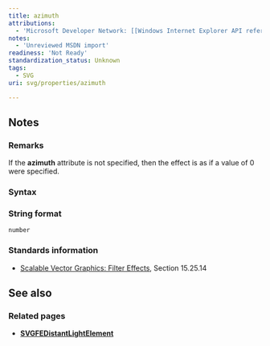 ```yaml
---
title: azimuth
attributions:
  - 'Microsoft Developer Network: [[Windows Internet Explorer API reference](http://msdn.microsoft.com/en-us/library/ie/hh828809%28v=vs.85%29.aspx) Article]'
notes:
  - 'Unreviewed MSDN import'
readiness: 'Not Ready'
standardization_status: Unknown
tags:
  - SVG
uri: svg/properties/azimuth

---
```

## Notes

### Remarks

If the **azimuth** attribute is not specified, then the effect is as if a value of 0 were specified.

### Syntax

### String format

    number

### Standards information

-   [Scalable Vector Graphics: Filter Effects](http://go.microsoft.com/fwlink/p/?linkid=226062), Section 15.25.14

## See also

### Related pages

-   [**SVGFEDistantLightElement**](/svg/elements/feDistantLight)
